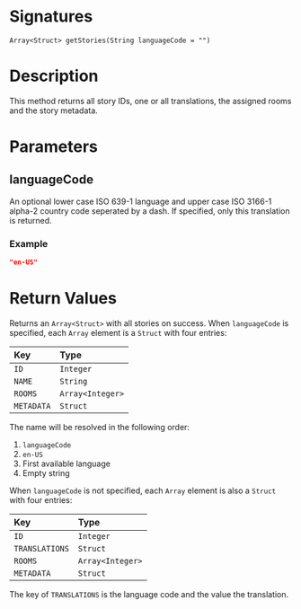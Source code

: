 <!---
{
    "category": "Rooms and Categories",
    "name": "getStories",
    "shortDescription": "Returns information about all stories"
}
--->

# Signatures

```
Array<Struct> getStories(String languageCode = "")
```

# Description

This method returns all story IDs, one or all translations, the assigned rooms and the story metadata.

# Parameters

## languageCode

An optional lower case ISO 639-1 language and upper case ISO 3166-1 alpha-2 country code seperated by a dash. If specified, only this translation is returned.

### Example

```json
"en-US"
```

# Return Values

Returns an `Array<Struct>` with all stories on success. When `languageCode` is specified, each `Array` element is a `Struct` with four entries:

| Key  | Type      |
|:-----|:----------|
| `ID` | `Integer` |
| `NAME` | `String` |
| `ROOMS` | `Array<Integer>` |
| `METADATA` | `Struct` |

The name will be resolved in the following order:

1. `languageCode`
2. `en-US`
3. First available language
4. Empty string

When `languageCode` is not specified, each `Array` element is also a `Struct` with four entries:

| Key  | Type      |
|:-----|:----------|
| `ID` | `Integer` |
| `TRANSLATIONS` | `Struct` |
| `ROOMS` | `Array<Integer>` |
| `METADATA` | `Struct` |

The key of `TRANSLATIONS` is the language code and the value the translation.